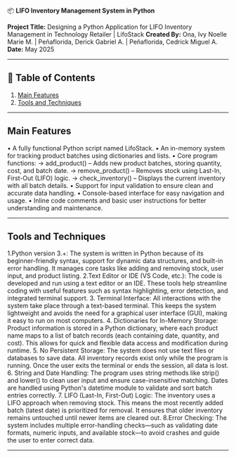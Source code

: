 📦 **LIFO Inventory Management System in Python**

**Project Title:** Designing a Python Application for LIFO Inventory Management in Technology Retailer | LifoStack
**Created By:** Ona, Ivy Noelle Marie M. | Peñaflorida, Derick Gabriel A. | Peñaflorida, Cedrick Miguel A.  
**Date:** May 2025

---

## 📌 Table of Contents
1. [Main Features](#main-features)
2. [Tools and Techniques](#tools-and-techniques)

---

## Main Features
• A fully functional Python script named LifoStack.
• An in-memory system for tracking product batches using dictionaries and lists.
• Core program functions:
  -> add_product() – Adds new product batches, storing quantity, cost, and batch date.
  -> remove_product() – Removes stock using Last-In, First-Out (LIFO) logic.
  -> check_inventory() – Displays the current inventory with all batch details.
• Support for input validation to ensure clean and accurate data handling.
• Console-based interface for easy navigation and usage.
• Inline code comments and basic user instructions for better understanding and maintenance.

---

## Tools and Techniques
  1.Python version 3.+: The system is written in Python because of its beginner-friendly syntax, support for dynamic data structures, and built-in error handling. It manages core tasks like adding and removing stock, user input, and product listing.
  2.Text Editor or IDE (VS Code, etc.): The code is developed and run using a text editor or an IDE. These tools help streamline coding with useful features such as syntax highlighting, error detection, and integrated terminal support.
  3.  Terminal Interface:  All interactions with the system take place through a text-based terminal. This keeps the system lightweight and avoids the need for a graphical user interface (GUI), making it easy to run on most computers.
  4.  Dictionaries for In-Memory Storage: Product information is stored in a Python dictionary, where each product name maps to a list of batch records (each containing date, quantity, and cost). This allows for quick and flexible data access and modification during runtime.
  5.  No Persistent Storage: The system does not use text files or databases to save data. All inventory records exist only while the program is running. Once the user exits the terminal or ends the session, all data is lost.
  6.  String and Date Handling: The program uses string methods like strip() and lower() to clean user input and ensure case-insensitive matching. Dates are handled using Python's datetime module to validate and sort batch entries correctly.
  7.  LIFO (Last-In, First-Out) Logic: The inventory uses a LIFO approach when removing stock. This means the most recently added batch (latest date) is prioritized for removal. It ensures that older inventory remains untouched until newer items are cleared out.
8.Error Checking: The system includes multiple error-handling checks—such as validating date formats, numeric inputs, and available stock—to avoid crashes and guide the user to enter correct data.

---

